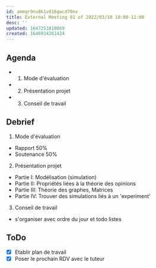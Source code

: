 ```yaml
---
id: ammqr9nu8k1v816gwcd70nx
title: External Meeting 01 of 2022/03/10 10:00-11:00
desc: ''
updated: 1647251818069
created: 1646934261424
---
```


## Agenda
- 1) Mode d'évaluation
- 2) Présentation projet
- 3) Conseil de travail

## Debrief
1) Mode d'évaluation
  - Rapport 50%
  - Soutenance 50%

2) Présentation projet
  - Partie I: Modélisation (simulation)
  - Partie II: Propriétés liées à la théorie des opinions
  - Partie III: Théorie des graphes, Matrices
  - Partie IV: Trouver des simulations liés à un 'experiment'
  
3) Conseil de travail
  - s'organiser avec ordre du jour et todo listes

## ToDo
- [x] Etablir plan de travail
- [x] Poser le prochain RDV avec le tuteur
